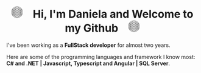 <h1 align="center"><img src="picture.jpg" height="30" width="30"/>&nbsp;&nbsp;&nbsp; Hi, I'm Daniela and Welcome to my Github &nbsp;&nbsp;&nbsp;<img src="picture.jpg" height="30" width="30"/></h1>

I've been working as a **FullStack developer** for almost two years.

Here are some of the programming languages and framework I know most: **C# and .NET | Javascript, Typescript and Angular | SQL Server**.

